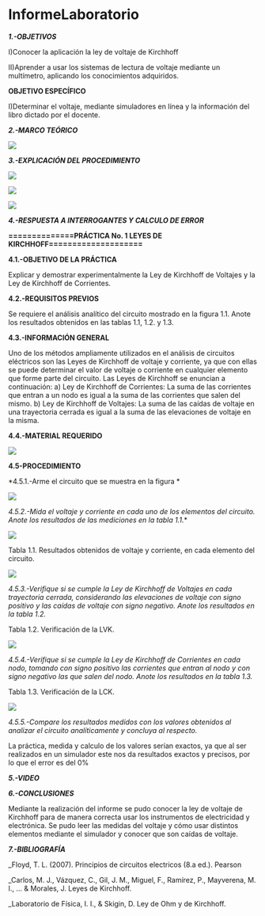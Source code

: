 # InformeLaboratorio

***1.-OBJETIVOS***

I)Conocer la aplicación la ley de voltaje de Kirchhoff 

II)Aprender a usar los sistemas de lectura de voltaje mediante un multímetro, aplicando los conocimientos adquiridos.

**OBJETIVO ESPECÍFICO**

I)Determinar el voltaje, mediante simuladores en línea y la información del libro dictado por el docente.

***2.-MARCO TEÓRICO***

![](https://github.com/smvaca2/InformeLaboratorio/blob/eaa1688060b63fdf2ffff21a7312b1f958c2b087/LDK1.PNG)

***3.-EXPLICACIÓN DEL PROCEDIMIENTO***

![](https://github.com/smvaca2/InformeLaboratorio/blob/ebe1d78ec9ae3bb1322fa5d14d666324503fc82e/procedimiento1.PNG)

![](https://github.com/smvaca2/InformeLaboratorio/blob/ebe1d78ec9ae3bb1322fa5d14d666324503fc82e/procedimiento2.PNG)

![](https://github.com/smvaca2/InformeLaboratorio/blob/ebe1d78ec9ae3bb1322fa5d14d666324503fc82e/procedimiento3.PNG)

***4.-RESPUESTA A INTERROGANTES Y CALCULO DE ERROR***

**==============PRÁCTICA No. 1 LEYES DE KIRCHHOFF====================**

**4.1.-OBJETIVO DE LA PRÁCTICA**

  Explicar y demostrar experimentalmente la Ley de Kirchhoff de Voltajes y la Ley de
Kirchhoff de Corrientes.

**4.2.-REQUISITOS PREVIOS**

Se requiere el análisis analítico del circuito mostrado en la figura 1.1. Anote los resultados
obtenidos en las tablas 1.1, 1.2. y 1.3.

**4.3.-INFORMACIÓN GENERAL**

Uno de los métodos ampliamente utilizados en el análisis de circuitos eléctricos son
las Leyes de Kirchhoff de voltaje y corriente, ya que con ellas se puede determinar el
valor de voltaje o corriente en cualquier elemento que forme parte del circuito. Las Leyes
de Kirchhoff se enuncian a continuación:
a) Ley de Kirchhoff de Corrientes: La suma de las corrientes que entran a un
nodo es igual a la suma de las corrientes que salen del mismo.
b) Ley de Kirchhoff de Voltajes: La suma de las caídas de voltaje en una
trayectoria cerrada es igual a la suma de las elevaciones de voltaje en la
misma.

**4.4.-MATERIAL REQUERIDO**

![](https://github.com/smvaca2/InformeLaboratorio/blob/23833b1b462a014f4aff291caff324bb6c6f4637/4.4.PNG)

**4.5-PROCEDIMIENTO**

*4.5.1.-Arme el circuito que se muestra en la figura *

![](https://github.com/smvaca2/InformeLaboratorio/blob/23833b1b462a014f4aff291caff324bb6c6f4637/4.5.1.PNG)

*4.5.2.-Mida el voltaje y corriente en cada uno de los elementos del circuito. Anote los
resultados de las mediciones en la tabla 1.1.**

![](https://github.com/smvaca2/InformeLaboratorio/blob/f5e2af5c3058c99de0478a6d5be46b9d5eb0d8ef/WhatsApp%20Image%202022-05-30%20at%2011.20.59%20PM.jpeg)

Tabla 1.1. Resultados obtenidos de voltaje y corriente, en cada elemento del circuito.


![](https://github.com/smvaca2/InformeLaboratorio/blob/2da7e94665a30ce4ded8e18fea6c993623b0b165/WhatsApp%20Image%202022-05-30%20at%202.40.57%20PM.jpeg)

*4.5.3.-Verifique si se cumple la Ley de Kirchhoff de Voltajes en cada trayectoria cerrada,
considerando las elevaciones de voltaje con signo positivo y las caídas de voltaje con
signo negativo. Anote los resultados en la tabla 1.2.*

Tabla 1.2. Verificación de la LVK.

![](https://github.com/smvaca2/InformeLaboratorio/blob/ebe1d78ec9ae3bb1322fa5d14d666324503fc82e/WhatsApp%20Image%202022-05-30%20at%209.01.06%20PM.jpeg)

*4.5.4.-Verifique si se cumple la Ley de Kirchhoff de Corrientes en cada nodo, tomando
con signo positivo las corrientes que entran al nodo y con signo negativo las que salen
del nodo. Anote los resultados en la tabla 1.3.*

Tabla 1.3. Verificación de la LCK.

![](https://github.com/smvaca2/InformeLaboratorio/blob/ebe1d78ec9ae3bb1322fa5d14d666324503fc82e/WhatsApp%20Image%202022-05-30%20at%209.01.06%20PM.jpeg)


*4.5.5.-Compare los resultados medidos con los valores obtenidos al analizar el circuito
analíticamente y concluya al respecto.*

La práctica, medida y calculo de los valores serían exactos, ya que al ser realizados en un simulador este nos da resultados exactos y precisos, por lo que el error es del 0%

***5.-VIDEO***

***6.-CONCLUSIONES***

Mediante la realización del informe se pudo conocer la ley de voltaje de Kirchhoff para de manera correcta usar los instrumentos de electricidad y electrónica. 
Se pudo leer las medidas del voltaje y cómo usar distintos elementos mediante el simulador y conocer que son caídas de voltaje.

***7.-BIBLIOGRAFÍA***

_Floyd, T. L. (2007). Principios de circuitos electricos (8.a ed.). Pearson

_Carlos, M. J., Vázquez, C., Gil, J. M., Miguel, F., Ramírez, P., Mayverena, M. I., ... & Morales, J. Leyes de Kirchhoff. 

_Laboratorio de Física, I. I., & Skigin, D. Ley de Ohm y de Kirchhoff.
